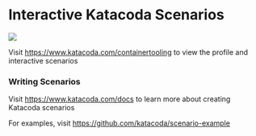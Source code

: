 # Interactive Katacoda Scenarios

[![](http://shields.katacoda.com/katacoda/containertooling/count.svg)](https://www.katacoda.com/containertooling "Get your profile on Katacoda.com")

Visit https://www.katacoda.com/containertooling to view the profile and interactive scenarios

### Writing Scenarios
Visit https://www.katacoda.com/docs to learn more about creating Katacoda scenarios

For examples, visit https://github.com/katacoda/scenario-example
